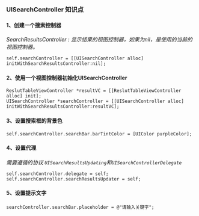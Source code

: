 ### UISearchController 知识点

#### 1、创建一个搜索控制器

*SearchResultsController : 显示结果的视图控制器，如果为nil，是使用的当前的视图控制器。*

```objc
self.searchController = [[UISearchController alloc] initWithSearchResultsController:nil];
```

#### 2、使用一个视图控制器初始化UISearchController

```objc
ReslutTableViewController *resultVC = [[ReslutTableViewController alloc] init];
UISearchController *searchController = [[UISearchController alloc] initWithSearchResultsController:resultVC];
```

#### 3、设置搜索框的背景色

```objc
self.searchController.searchBar.barTintColor = [UIColor purpleColor];
```

#### 4、设置代理

*需要遵循的协议 `UISearchResultsUpdating`和`UISearchControllerDelegate`*

```objc
self.searchController.delegate = self;
self.searchController.searchResultsUpdater = self;
```

#### 5、设置提示文字

```objc
searchController.searchBar.placeholder = @"请输入关键字";
```
